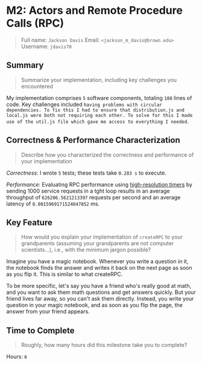 # M2: Actors and Remote Procedure Calls (RPC)
> Full name: `Jackson Davis`
> Email:  `<jackson_m_davis@brown.edu>`
> Username:  `jdavis70`

## Summary
> Summarize your implementation, including key challenges you encountered

My implementation comprises `5` software components, totaling `180` lines of code. Key challenges included `having problems with circular dependencies. To fix this I had to ensure that distribution.js and local.js were both not requiring each other. To solve for this I made use of the util.js file which gave me access to everything I needed`.

## Correctness & Performance Characterization
> Describe how you characterized the correctness and performance of your implementation

*Correctness*: I wrote `5` tests; these tests take `0.283 s` to execute. 

*Performance*: Evaluating RPC performance using [high-resolution timers](https://nodejs.org/api/perf_hooks.html) by sending 1000 service requests in a tght loop results in an average throughput of `626206.5621213397` requests per second and an average latency of `0.0015969171524047852` ms.

## Key Feature
> How would you explain your implementation of `createRPC` to your grandparents (assuming your grandparents are not computer scientists...), i.e., with the minimum jargon possible?

Imagine you have a magic notebook. Whenever you write a question in it, the notebook finds the answer and writes it back on the next page as soon as you flip it. This is similar to what createRPC.

To be more specific, let's say you have a friend who's really good at math, and you want to ask them math questions and get answers quickly. But your friend lives far away, so you can't ask them directly. Instead, you write your question in your magic notebook, and as soon as you flip the page, the answer from your friend appears.

## Time to Complete
> Roughly, how many hours did this milestone take you to complete?

Hours: `6`
